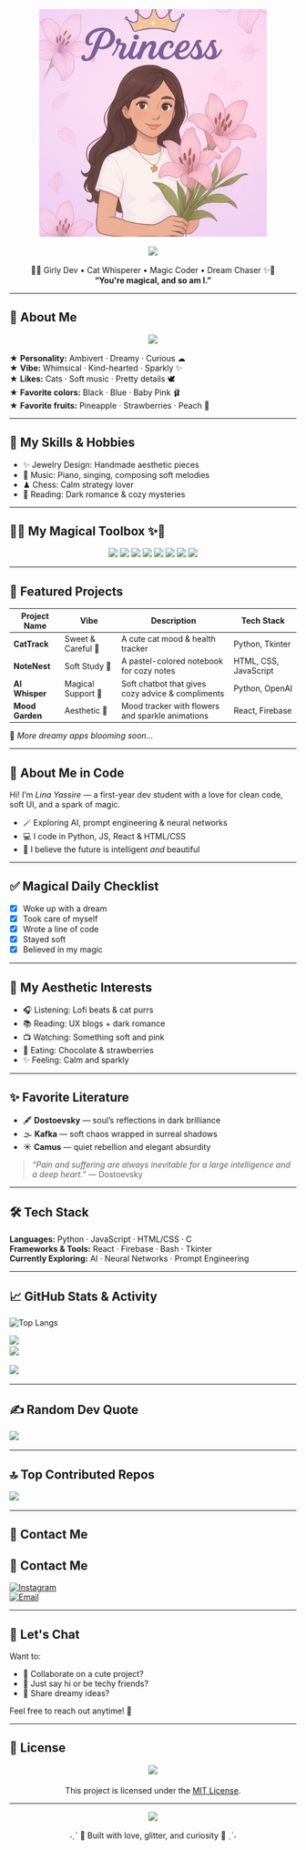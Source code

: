 <!-- 🌸 Welcome Banner -->
<p align="center">
  <img src="WhatsApp Image 2025-05-19 at 02.26.00_f2c68f12.jpg" width="400" />
</p>

<p align="center">
  <img src="https://readme-typing-svg.demolab.com?font=Quicksand&size=24&duration=3000&pause=1000&color=FFB6C1&center=true&vCenter=true&width=435&lines=Welcome+to+Lina's+Universe!;Soft+code+dreams+in+baby+pink...;You're+magical+and+so+am+I." />
</p>

<p align="center">
  🌸✨ Girly Dev • Cat Whisperer • Magic Coder • Dream Chaser ✨🌸  
  <br>
  <strong>“You're magical, and so am I.”</strong>
</p>

---

## 🌷 About Me

<p align="center">
  <img src="https://img.shields.io/badge/𖦹 About Me -ffcfe6?style=for-the-badge&logoColor=ff69b4" />
</p>

<p align="center">

★ <strong>Personality:</strong> Ambivert · Dreamy · Curious ☁  
★ <strong>Vibe:</strong> Whimsical · Kind-hearted · Sparkly ✨  
★ <strong>Likes:</strong> Cats · Soft music · Pretty details 🕊  
★ <strong>Favorite colors:</strong> Black · Blue · Baby Pink 🩰  
★ <strong>Favorite fruits:</strong> Pineapple · Strawberries · Peach 🍓  

</p>

---

## 🌟 My Skills & Hobbies

- ✨ Jewelry Design: Handmade aesthetic pieces  
- 🎵 Music: Piano, singing, composing soft melodies  
- ♟ Chess: Calm strategy lover  
- 📖 Reading: Dark romance & cozy mysteries  

---

## 🌸✨ My Magical Toolbox ✨🌸

<p align="center">
  <img src="https://img.shields.io/badge/Python-ffcfe6?style=for-the-badge&logo=python&logoColor=ff69b4" />
  <img src="https://img.shields.io/badge/HTML5-ffe6f2?style=for-the-badge&logo=html5&logoColor=ff1493" />
  <img src="https://img.shields.io/badge/CSS3-fddde6?style=for-the-badge&logo=css3&logoColor=ff69b4" />
  <img src="https://img.shields.io/badge/JavaScript-fff0f5?style=for-the-badge&logo=javascript&logoColor=f7df1e" />
  <img src="https://img.shields.io/badge/VS_Code-ffe6fa?style=for-the-badge&logo=visual-studio-code&logoColor=6e40c9" />
  <img src="https://img.shields.io/badge/GitHub-fde7f7?style=for-the-badge&logo=github&logoColor=8b008b" />
  <img src="https://img.shields.io/badge/Linux-fff5fb?style=for-the-badge&logo=linux&logoColor=ff69b4" />
  <img src="https://img.shields.io/badge/OpenAI-ffe0f0?style=for-the-badge&logo=openai&logoColor=ff1493" />
</p>

---

## 🌸 Featured Projects

| Project Name   | Vibe                   | Description                                          | Tech Stack              |
|----------------|------------------------|------------------------------------------------------|--------------------------|
| **CatTrack**   | Sweet & Careful 🐾     | A cute cat mood & health tracker                     | Python, Tkinter          |
| **NoteNest**   | Soft Study 🧸          | A pastel-colored notebook for cozy notes             | HTML, CSS, JavaScript    |
| **AI Whisper** | Magical Support 🌙     | Soft chatbot that gives cozy advice & compliments    | Python, OpenAI           |
| **Mood Garden**| Aesthetic 🌸           | Mood tracker with flowers and sparkle animations     | React, Firebase          |

🌱 *More dreamy apps blooming soon...*

---

## 💖 About Me in Code

Hi! I’m *Lina Yassire* — a first-year dev student with a love for clean code, soft UI, and a spark of magic.  

- 🪄 Exploring AI, prompt engineering & neural networks  
- 💻 I code in Python, JS, React & HTML/CSS  
- 🌈 I believe the future is intelligent *and* beautiful  

---

## ✅ Magical Daily Checklist

- [x] Woke up with a dream  
- [x] Took care of myself  
- [x] Wrote a line of code  
- [x] Stayed soft  
- [x] Believed in my magic  

---

## 🎀 My Aesthetic Interests

- 🎧 Listening: Lofi beats & cat purrs  
- 📚 Reading: UX blogs + dark romance  
- 📺 Watching: Something soft and pink  
- 🍫 Eating: Chocolate & strawberries  
- ✨ Feeling: Calm and sparkly  

---

## ✨ Favorite Literature

- 🖋 **Dostoevsky** — soul’s reflections in dark brilliance  
- 🌫 **Kafka** — soft chaos wrapped in surreal shadows  
- ☀ **Camus** — quiet rebellion and elegant absurdity  

> *“Pain and suffering are always inevitable for a large intelligence and a deep heart.”* — Dostoevsky

---

## 🛠 Tech Stack

**Languages:** Python · JavaScript · HTML/CSS · C  
**Frameworks & Tools:** React · Firebase · Bash · Tkinter  
**Currently Exploring:** AI · Neural Networks · Prompt Engineering

---

## 📈 GitHub Stats & Activity

![Top Langs](https://github-readme-stats.vercel.app/api/top-langs/?username=pxxelina&layout=compact&theme=radical&title_color=ffb6c1&text_color=ffb6c1)

![](https://github-readme-stats.vercel.app/api?username=pxxelina&theme=radical&title_color=ffb6c1&text_color=ffb6c1&hide_border=false)  
![](https://nirzak-streak-stats.vercel.app/?user=pxxelina&theme=radical&ring=ffb6c1&fire=ffcce0&currStreakLabel=ffb6c1&hide_border=false)  

![](https://github-profile-trophy.vercel.app/?username=pxxelina&theme=flat&no-frame=false&no-bg=false&margin-w=4&title=ffb6c1&text=ff69b4)


---

## ✍️ Random Dev Quote

![](https://quotes-github-readme.vercel.app/api?type=horizontal&theme=radical)

---

## 🔝 Top Contributed Repos

![](https://github-contributor-stats.vercel.app/api?username=pxxelina&limit=5&theme=dark&combine_all_yearly_contributions=true)

---

## 💌 Contact Me

## 💌 Contact Me

[![Instagram](https://img.shields.io/badge/instagram-@lina_yassire-FF69B4?style=for-the-badge&logo=instagram&logoColor=white)](https://instagram.com/lina_yassire)  
[![Email](https://img.shields.io/badge/Email-linayassire00@gmail.com-ffc0cb?style=for-the-badge&logo=gmail&logoColor=white)](mailto:linayassire00@gmail.com)




---

## 💬 Let's Chat

Want to:

- 💖 Collaborate on a cute project?  
- 💫 Just say hi or be techy friends?  
- 🐾 Share dreamy ideas?

Feel free to reach out anytime! 🌸

---
## 📝 License

<p align="center">
  <img src="https://img.shields.io/badge/License-MIT-ffb6c1?style=for-the-badge&logoColor=white" />
  <br><br>
  This project is licensed under the <a href="https://opensource.org/licenses/MIT">MIT License</a>.
</p>



---

<p align="center">
  <img src="https://readme-typing-svg.herokuapp.com?font=Kalam&size=25&duration=3000&color=FFB6C1&center=true&vCenter=true&lines=Thanks+for+visiting!+You're+magical.;I+believe+in+you.;Let's+build+sparkly+things+together!" />
</p>

<p align="center">  
  ˗ˏˋ 💖 Built with love, glitter, and curiosity 💖 ˎˊ˗  
</p>
